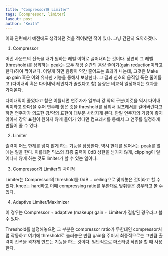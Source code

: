 ```yaml
---
title: "Compressor와 Limiter"
tags: [compressor, limiter]
layout: post
author: "Keith"
---
```


이와 관련해서 예전에도 생각하던 것을 적어봤던 적이 있다. 그냥 간단히 요약하겠다.

1) Compressor

어떤 사운드의 진폭을 내가 원하는 레빌 이하로 끌어내리는 것이다. 당연히 그 레벨 (threshold)를 상회하는 peak는 모두 해당 순간의 음량 줄이기(gain reduction이라고 한다)하여 깎아낸다. 이렇게 하면 음량이 약간 줄어드는 효과가 나는데, 그것은 Make up gain 혹은 이와 유사한 기능을 통해서 보상한다. 그 결과 신호의 움직임 폭은 줄어들고 (다이내믹 혹은 다이내믹 레인지가 줄었다고 함) 음량은 비교적 일정해지는 효과를 가져온다. 

다이내믹이 줄었다고 함은 이를테면 연주자가 일부러 강 약의 구분(이것을 역시 다이내믹이라고 한다)을 주어 연주해 놓은 것을 threshold를 낮춰서 컴프레서를 걸어버린다고 하면 연주자가 의도한 강/약의 표현이 대부분 사라지게 된다. 만일 연주자의 기량이 좋지 않아서 강약 표현이 원하지 않게 들어가 있다면 컴프레서를 통해서 그 연주를 일정하게 만들어 줄 수 있다. 

2) Limiter

출력이 어느 한계를 넘지 않게 하는 기능을 담당한다. 역시 한계를 넘어서는 peak를 없에는 일을 한다. 이를테면 믹스의 최종 출력이 0dB 상한을 넘기지 않게, clipping이 일어나지 않게 하는 것도 limiter가 할 수 있는 일이다. 

3) Compressor와 Limiter의 차이점

Limiter는 Compressor의 threshold를 0dB + ceiling으로 맞춰놓은 것이라고 할 수 있다. knee는 hard하고 이때 compressing ratio를 무한대로 맞춰놓은 경우라고 볼 수 있다. 

4) Adaptive Limiter/Maximizer

이 경우는 Compressor + adaptive (makeup) gain + Limiter가 결합된 경우라고 볼 수 있다.

Threshold를 설정해놓으면 그 부분은 compressor ratio가 무한대인 compressor처럼 작동하고 여기에 threshold로 눌러놓은 만큼 gain을 주어서 최종적으로는 그만큼 출력이 진폭을 꽉차게 만드는 기능을 하는 것이다. 일반적으로 마스터링 작업을 할 때 사용한다. 

